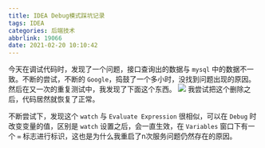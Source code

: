 ```yaml
---
title: IDEA Debug模式踩坑记录
tags: IDEA
categories: 后端技术
abbrlink: 19066
date: 2021-02-20 10:10:42
---
```


今天在调试代码时，发现了一个问题，接口查询出的数据与 `mysql` 中的数据不一致。<!-- more -->不断的尝试，不断的 `Google`，捣鼓了一个多小时，没找到问题出现的原因。然后在又一次的重复测试中，我发现了下面这个东西。
![](https://ae01.alicdn.com/kf/U07998339e00d44e0b2e0d7ef307a22b5K.jpg)
我尝试把这个删除之后，代码居然就恢复了正常。

不断尝试下，发现这个 `watch` 与 `Evaluate Expression` 很相似，可以在 `Debug` 时改变变量的值，区别是 `watch` 设置之后，会一直生效，在 `Variables` 窗口下有一个 `∞` 标志进行标识，这也是为什么我重启了n次服务问题仍然存在的原因。
